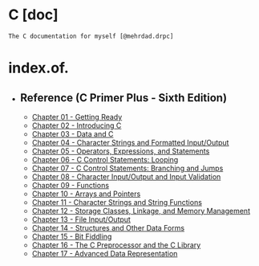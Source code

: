 # C [doc]

    The C documentation for myself [@mehrdad.drpc]

# index.of.

- ## Reference (C Primer Plus - Sixth Edition)

  - [Chapter 01 - Getting Ready](C-Primer/Chapter_01.md)
  - [Chapter 02 - Introducing C](C-Primer/Chapter_02.md)
  - [Chapter 03 - Data and C](C-Primer/Chapter_03.md)
  - [Chapter 04 - Character Strings and Formatted Input/Output](C-Primer/Chapter_04.md)
  - [Chapter 05 - Operators, Expressions, and Statements](C-Primer/Chapter_05.md)
  - [Chapter 06 - C Control Statements: Looping](C-Primer/Chapter_06.md)
  - [Chapter 07 - C Control Statements: Branching and Jumps](C-Primer/Chapter_07.md)
  - [Chapter 08 - Character Input/Output and Input Validation](C-Primer/Chapter_08.md)
  - [Chapter 09 - Functions](C-Primer/Chapter_09.md)
  - [Chapter 10 - Arrays and Pointers](C-Primer/Chapter_10.md)
  - [Chapter 11 - Character Strings and String Functions](C-Primer/Chapter_11.md)
  - [Chapter 12 - Storage Classes, Linkage, and Memory Management](C-Primer/Chapter_12.md)
  - [Chapter 13 - File Input/Output](C-Primer/Chapter_13.md)
  - [Chapter 14 - Structures and Other Data Forms](C-Primer/Chapter_14.md)
  - [Chapter 15 - Bit Fiddling](C-Primer/Chapter_15.md)
  - [Chapter 16 - The C Preprocessor and the C Library](C-Primer/Chapter_16.md)
  - [Chapter 17 - Advanced Data Representation](C-Primer/Chapter_17.md)
